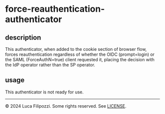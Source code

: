 # force-reauthentication-authenticator

## description

This authenticator, when added to the cookie section of browser flow, forces
reauthentication regardless of whether the OIDC (prompt=login) or the SAML
(ForceAuthN=true) client requested it, placing the decision with the IdP
operator rather than the SP operator.

## usage

This authenticator is not ready for use.

---
© 2024 Luca Filipozzi. Some rights reserved. See [LICENSE][license].

[license]: https://github.com/LucaFilipozzi/keycloak-extensions/blob/main/LICENSE.md
